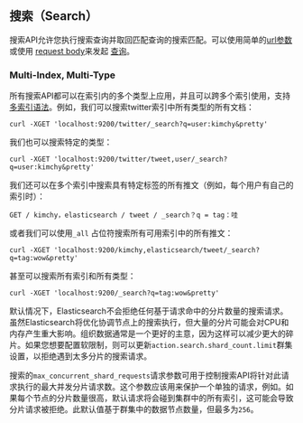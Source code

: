 ## 搜索（Search）

搜索API允许您执行搜索查询并取回匹配查询的搜索匹配。可以使用简单的[url参数](https://www.elastic.co/guide/en/elasticsearch/reference/current/search-uri-request.html)或使用 [request body](https://www.elastic.co/guide/en/elasticsearch/reference/current/search-request-body.html)来发起 [查询](https://www.elastic.co/guide/en/elasticsearch/reference/current/search-uri-request.html)。

### Multi-Index, Multi-Type

所有搜索API都可以在索引内的多个类型上应用，并且可以跨多个索引使用，支持 [多索引语法](https://www.elastic.co/guide/en/elasticsearch/reference/current/multi-index.html)。例如，我们可以搜索twitter索引中所有类型的所有文档：

```
curl -XGET 'localhost:9200/twitter/_search?q=user:kimchy&pretty'
```



我们也可以搜索特定的类型：

```
curl -XGET 'localhost:9200/twitter/tweet,user/_search?q=user:kimchy&pretty'
```



我们还可以在多个索引中搜索具有特定标签的所有推文（例如，每个用户有自己的索引时）：

```
GET / kimchy，elasticsearch / tweet / _search？q = tag：哇
```



或者我们可以使用`_all` 占位符搜索所有可用索引中的所有推文：

```
curl -XGET 'localhost:9200/kimchy,elasticsearch/tweet/_search?q=tag:wow&pretty'
```



甚至可以搜索所有索引和所有类型：

```
curl -XGET 'localhost:9200/_search?q=tag:wow&pretty'
```



默认情况下，Elasticsearch不会拒绝任何基于请求命中的分片数量的搜索请求。虽然Elasticsearch将优化协调节点上的搜索执行，但大量的分片可能会对CPU和内存产生重大影响。组织数据通常是一个更好的主意，因为这样可以减少更大的碎片。如果您想要配置软限制，则可以更新`action.search.shard_count.limit`群集设置，以拒绝遇到太多分片的搜索请求。

搜索的`max_concurrent_shard_requests`请求参数可用于控制搜索API将针对此请求执行的最大并发分片请求数。这个参数应该用来保护一个单独的请求，例如。如果每个节点的分片数量很高，默认请求将会碰到集群中的所有索引，这可能会导致分片请求被拒绝。此默认值基于群集中的数据节点数量，但最多为`256`。